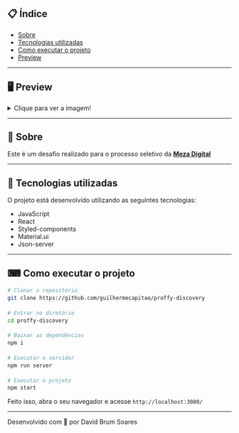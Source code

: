 ## 📋 Índice

- [Sobre](#-Sobre)
- [Tecnologias utilizadas](#-Tecnologias-utilizadas)
- [Como executar o projeto](#-Como-executar-o-projeto)
- [Preview](#-Preview)

---

## 🖥 Preview 
<details>
  <summary>Clique para ver a imagem!</summary>
  
  ![](/src/assets/preview.png)
  
</details>

---

## 📖 Sobre 

Este é um desafio realizado para o processo seletivo da **[Meza Digital](https://meza.digital/)**


--- 

## 🚀 Tecnologias utilizadas

O projeto está desenvolvido utilizando as seguintes tecnologias:

- JavaScript
- React
- Styled-components
- Material.ui
- Json-server

--- 

## ⌨ Como executar o projeto

```bash
# Clonar o repositório
git clone https://github.com/guilhermecapitao/proffy-discovery

# Entrar no diretório
cd proffy-discovery

# Baixar as dependências
npm i

# Executar o servidor
npm run server

# Executar o projeto
npm start
```

Feito isso, abra o seu navegador e acesse `http://localhost:3000/`

---


Desenvolvido com 💜 por David Brum Soares
